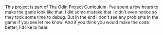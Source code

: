 This project is part of The Odin Project Curriculum. I've spent a few hours to make the game look like that. I did some mistake that I didn't even notice so they took some time to debug. But in the end I don't see any problems in the game if you see let me know. And if you think you would make the code better, I'd like to hear. 